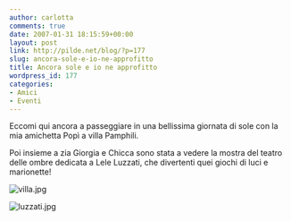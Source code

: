```yaml
---
author: carlotta
comments: true
date: 2007-01-31 18:15:59+00:00
layout: post
link: http://pilde.net/blog/?p=177
slug: ancora-sole-e-io-ne-approfitto
title: Ancora sole e io ne approfitto
wordpress_id: 177
categories:
- Amici
- Eventi
---
```


Eccomi qui ancora a passeggiare in una bellissima giornata di sole con la mia amichetta Popì a villa Pamphili.

Poi insieme a zia Giorgia e Chicca sono stata a vedere la mostra del teatro delle ombre dedicata a Lele Luzzati, che divertenti quei giochi di luci e marionette!

![villa.jpg](http://pilde.net/blog/wp-content/uploads/2007/01/villa.jpg)

![luzzati.jpg](http://pilde.net/blog/wp-content/uploads/2007/01/luzzati.jpg)
